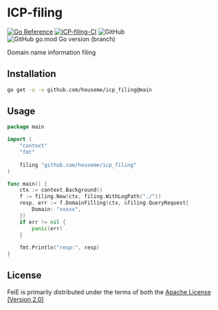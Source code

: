 # ICP-filing

[![Go Reference](https://pkg.go.dev/badge/github.com/houseme/icp-filing.svg)](https://pkg.go.dev/github.com/houseme/icp-filing)
[![ICP-filing-CI](https://github.com/houseme/icp-filing/actions/workflows/go.yml/badge.svg)](https://github.com/houseme/icp-filing/actions/workflows/go.yml)
![GitHub](https://img.shields.io/github/license/houseme/icp-filing?style=flat-square)
![GitHub go.mod Go version (branch)](https://img.shields.io/github/go-mod/go-version/houseme/icp-filing/main?style=flat-square)

Domain name information filing

## Installation

```bash
go get -u -v github.com/houseme/icp_filing@main 
```

## Usage

```go
package main

import (
    "context"
    "fmt"
    
    filing "github.com/houseme/icp_filing"
)

func main() {
    ctx := context.Background()
    f := filing.New(ctx, filing.WithLogPath("./"))
    resp, err := f.DomainFilling(ctx, &filing.QueryRequest{
        Domain: "xxxxx",
    })
    if err != nil {
        panic(err)
    }
    
    fmt.Println("resp:", resp)
}

```

## License
FeiE is primarily distributed under the terms of both the [Apache License (Version 2.0)](LICENSE)